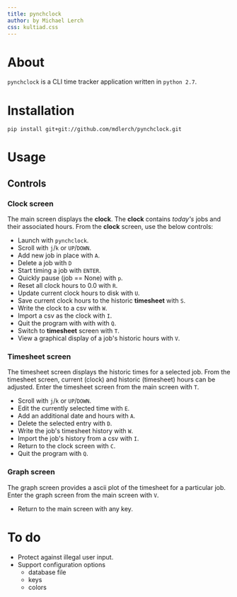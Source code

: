 ```yaml
---
title: pynchclock
author: by Michael Lerch
css: kultiad.css
---
```


About
=====

`pynchclock` is a CLI time tracker application written in `python 2.7`.

Installation
============

```
pip install git+git://github.com/mdlerch/pynchclock.git
```

Usage
=====

Controls
--------

### Clock screen ###

The main screen displays the **clock**.
The **clock** contains _today's_ jobs and their associated hours.
From the **clock** screen, use the below controls:

- Launch with `pynchclock`.
- Scroll with `j`/`k` or `UP`/`DOWN`.
- Add new job in place with `A`.
- Delete a job with `D`
- Start timing a job with `ENTER`.
- Quickly pause (job == None) with `p`.
- Reset all clock hours to 0.0 with `R`.
- Update current clock hours to disk with `U`.
- Save current clock hours to the historic **timesheet** with `S`.
- Write the clock to a csv with `W`.
- Import a csv as the clock with `I`.
- Quit the program with with with `Q`.
- Switch to **timesheet** screen with `T`.
- View a graphical display of a job's historic hours with `V`.

### Timesheet screen ###

The timesheet screen displays the historic times for a selected job.
From the timesheet screen, current (clock) and historic (timesheet) hours can
be adjusted.
Enter the timesheet screen from the main screen with `T`.

- Scroll with `j`/`k` or `UP`/`DOWN`.
- Edit the currently selected time with `E`.
- Add an additional date and hours with `A`.
- Delete the selected entry with `D`.
- Write the job's timesheet history with `W`.
- Import the job's history from a csv with `I`.
- Return to the clock screen with `C`.
- Quit the program with `Q`.


### Graph screen ###

The graph screen provides a ascii plot of the timesheet for a particular job.
Enter the graph screen from the main screen with `V`.

- Return to the main screen with any key.


To do
=====

- Protect against illegal user input.
- Support configuration options
    - database file
    - keys
    - colors


